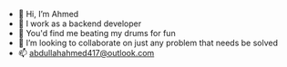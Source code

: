 - 👋 Hi, I’m Ahmed
- 👀 I work as a backend developer
- 🌱 You'd find me beating my drums for fun
- 💞️ I’m looking to collaborate on just any problem that needs be solved
- 📫 abdullahahmed417@outlook.com

<!---
abdullahahmed417/abdullahahmed417 is a ✨ special ✨ repository because its `README.md` (this file) appears on your GitHub profile.
You can click the Preview link to take a look at your changes.
--->
